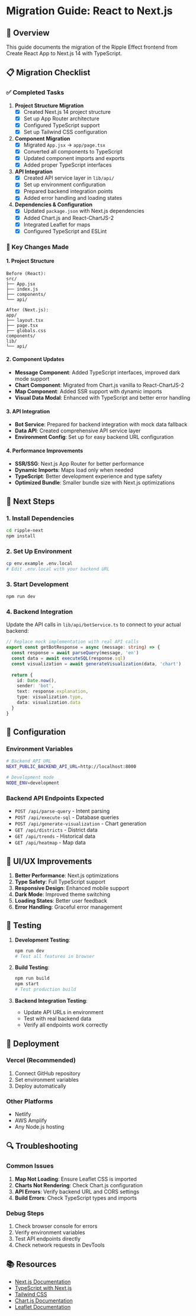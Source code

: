# Migration Guide: React to Next.js

## 🎯 Overview

This guide documents the migration of the Ripple Effect frontend from Create React App to Next.js 14 with TypeScript.

## 📋 Migration Checklist

### ✅ Completed Tasks

1. **Project Structure Migration**
   - [x] Created Next.js 14 project structure
   - [x] Set up App Router architecture
   - [x] Configured TypeScript support
   - [x] Set up Tailwind CSS configuration

2. **Component Migration**
   - [x] Migrated `App.jsx` → `app/page.tsx`
   - [x] Converted all components to TypeScript
   - [x] Updated component imports and exports
   - [x] Added proper TypeScript interfaces

3. **API Integration**
   - [x] Created API service layer in `lib/api/`
   - [x] Set up environment configuration
   - [x] Prepared backend integration points
   - [x] Added error handling and loading states

4. **Dependencies & Configuration**
   - [x] Updated `package.json` with Next.js dependencies
   - [x] Added Chart.js and React-ChartJS-2
   - [x] Integrated Leaflet for maps
   - [x] Configured TypeScript and ESLint

### 🔄 Key Changes Made

#### 1. Project Structure
```
Before (React):
src/
├── App.jsx
├── index.js
├── components/
└── api/

After (Next.js):
app/
├── layout.tsx
├── page.tsx
├── globals.css
components/
lib/
└── api/
```

#### 2. Component Updates
- **Message Component**: Added TypeScript interfaces, improved dark mode support
- **Chart Component**: Migrated from Chart.js vanilla to React-ChartJS-2
- **Map Component**: Added SSR support with dynamic imports
- **Visual Data Modal**: Enhanced with TypeScript and better error handling

#### 3. API Integration
- **Bot Service**: Prepared for backend integration with mock data fallback
- **Data API**: Created comprehensive API service layer
- **Environment Config**: Set up for easy backend URL configuration

#### 4. Performance Improvements
- **SSR/SSG**: Next.js App Router for better performance
- **Dynamic Imports**: Maps load only when needed
- **TypeScript**: Better development experience and type safety
- **Optimized Bundle**: Smaller bundle size with Next.js optimizations

## 🚀 Next Steps

### 1. Install Dependencies
```bash
cd ripple-next
npm install
```

### 2. Set Up Environment
```bash
cp env.example .env.local
# Edit .env.local with your backend URL
```

### 3. Start Development
```bash
npm run dev
```

### 4. Backend Integration
Update the API calls in `lib/api/botService.ts` to connect to your actual backend:

```typescript
// Replace mock implementation with real API calls
export const getBotResponse = async (message: string) => {
  const response = await parseQuery(message, 'en')
  const data = await executeSQL(response.sql)
  const visualization = await generateVisualization(data, 'chart')
  
  return {
    id: Date.now(),
    sender: 'bot',
    text: response.explanation,
    type: visualization.type,
    data: visualization.data
  }
}
```

## 🔧 Configuration

### Environment Variables
```bash
# Backend API URL
NEXT_PUBLIC_BACKEND_API_URL=http://localhost:8000

# Development mode
NODE_ENV=development
```

### Backend API Endpoints Expected
- `POST /api/parse-query` - Intent parsing
- `POST /api/execute-sql` - Database queries
- `POST /api/generate-visualization` - Chart generation
- `GET /api/districts` - District data
- `GET /api/trends` - Historical data
- `GET /api/heatmap` - Map data

## 🎨 UI/UX Improvements

1. **Better Performance**: Next.js optimizations
2. **Type Safety**: Full TypeScript support
3. **Responsive Design**: Enhanced mobile support
4. **Dark Mode**: Improved theme switching
5. **Loading States**: Better user feedback
6. **Error Handling**: Graceful error management

## 🧪 Testing

1. **Development Testing**:
   ```bash
   npm run dev
   # Test all features in browser
   ```

2. **Build Testing**:
   ```bash
   npm run build
   npm start
   # Test production build
   ```

3. **Backend Integration Testing**:
   - Update API URLs in environment
   - Test with real backend data
   - Verify all endpoints work correctly

## 📱 Deployment

### Vercel (Recommended)
1. Connect GitHub repository
2. Set environment variables
3. Deploy automatically

### Other Platforms
- Netlify
- AWS Amplify
- Any Node.js hosting

## 🔍 Troubleshooting

### Common Issues

1. **Map Not Loading**: Ensure Leaflet CSS is imported
2. **Charts Not Rendering**: Check Chart.js configuration
3. **API Errors**: Verify backend URL and CORS settings
4. **Build Errors**: Check TypeScript types and imports

### Debug Steps

1. Check browser console for errors
2. Verify environment variables
3. Test API endpoints directly
4. Check network requests in DevTools

## 📚 Resources

- [Next.js Documentation](https://nextjs.org/docs)
- [TypeScript with Next.js](https://nextjs.org/docs/basic-features/typescript)
- [Tailwind CSS](https://tailwindcss.com/docs)
- [Chart.js Documentation](https://www.chartjs.org/docs/)
- [Leaflet Documentation](https://leafletjs.com/reference.html)
